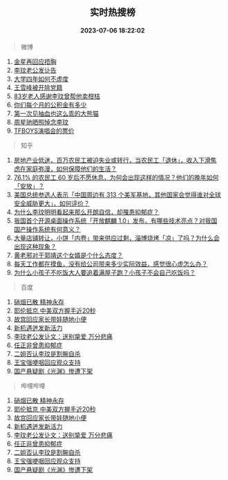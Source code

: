 <div align="center"><h2>实时热搜榜</h2><h4>2023-07-06 18:22:02</h4></div>

> 微博  

1. [金星再回应捂胸](https://s.weibo.com/weibo?q=%23%E9%87%91%E6%98%9F%E5%86%8D%E5%9B%9E%E5%BA%94%E6%8D%82%E8%83%B8%23&t=31&band_rank=1&Refer=top)<br />
2. [李玟老公发讣告](https://s.weibo.com/weibo?q=%23%E6%9D%8E%E7%8E%9F%E8%80%81%E5%85%AC%E5%8F%91%E8%AE%A3%E5%91%8A%23&t=31&band_rank=2&Refer=top)<br />
3. [大学四年如何不虚度](https://s.weibo.com/weibo?q=%23%E5%A4%A7%E5%AD%A6%E5%9B%9B%E5%B9%B4%E5%A6%82%E4%BD%95%E4%B8%8D%E8%99%9A%E5%BA%A6%23&t=31&band_rank=3&Refer=top)<br />
4. [王雪峰被开除党籍](https://s.weibo.com/weibo?q=%23%E7%8E%8B%E9%9B%AA%E5%B3%B0%E8%A2%AB%E5%BC%80%E9%99%A4%E5%85%9A%E7%B1%8D%23&t=31&band_rank=4&Refer=top)<br />
5. [83岁老人感谢李玟曾帮他卖柑桔](https://s.weibo.com/weibo?q=%2383%E5%B2%81%E8%80%81%E4%BA%BA%E6%84%9F%E8%B0%A2%E6%9D%8E%E7%8E%9F%E6%9B%BE%E5%B8%AE%E4%BB%96%E5%8D%96%E6%9F%91%E6%A1%94%23&t=31&band_rank=5&Refer=top)<br />
6. [你们每个月的公积金有多少](https://s.weibo.com/weibo?q=%23%E4%BD%A0%E4%BB%AC%E6%AF%8F%E4%B8%AA%E6%9C%88%E7%9A%84%E5%85%AC%E7%A7%AF%E9%87%91%E6%9C%89%E5%A4%9A%E5%B0%91%23&t=31&band_rank=6&Refer=top)<br />
7. [第一次见抽血也这么乖的大熊猫](https://s.weibo.com/weibo?q=%23%E7%AC%AC%E4%B8%80%E6%AC%A1%E8%A7%81%E6%8A%BD%E8%A1%80%E4%B9%9F%E8%BF%99%E4%B9%88%E4%B9%96%E7%9A%84%E5%A4%A7%E7%86%8A%E7%8C%AB%23&t=31&band_rank=7&Refer=top)<br />
8. [周星驰晒照悼念李玟](https://s.weibo.com/weibo?q=%23%E5%91%A8%E6%98%9F%E9%A9%B0%E6%99%92%E7%85%A7%E6%82%BC%E5%BF%B5%E6%9D%8E%E7%8E%9F%23&t=31&band_rank=8&Refer=top)<br />
9. [TFBOYS演唱会的票价](https://s.weibo.com/weibo?q=%23TFBOYS%E6%BC%94%E5%94%B1%E4%BC%9A%E7%9A%84%E7%A5%A8%E4%BB%B7%23&t=31&band_rank=9&Refer=top)<br />

> 知乎  

1. [房地产业低迷，百万农民工被迫失业或转行，当农民工「退休」，收入下滑焦虑在家庭弥漫，如何保障他们的生活？](https://www.zhihu.com/question/610633138)<br />
2. [76.1% 的农民工 60 岁后不愿休息，为何会出现这样的情况？他们的晚年如何「安放」？](https://www.zhihu.com/question/610495725)<br />
3. [美国总统参选人表示「中国周边有 313 个美军基地，其他国家会觉得谁对全球安全威胁更大」，如何评价？](https://www.zhihu.com/question/610542360)<br />
4. [为什么李玟明明看起来那么开朗自信，却罹患抑郁症？](https://www.zhihu.com/question/610557808)<br />
5. [我国首个开源桌面操作系统「开放麒麟 1.0」发布，有哪些技术亮点？对我国国产操作系统有何意义？](https://www.zhihu.com/question/610513030)<br />
6. [大量店铺转让，小饼「内卷」带来供应过剩，淄博烧烤「凉」了吗？为什么会出现这种现象？](https://www.zhihu.com/question/610461393)<br />
7. [黄老邪对于郭靖这个女婿是个什么态度？](https://www.zhihu.com/question/31411287)<br />
8. [每天工作都在摸鱼，没有给公司带来多少实际效益，感觉很心虚怎么办？](https://www.zhihu.com/question/610282403)<br />
9. [为什么小孩子不吃饭大人要追着满屋子跑？小孩子不会自己吃饭吗？](https://www.zhihu.com/question/604573410)<br />

> 百度  

1. [硝烟已散 精神永存](https://www.baidu.com/s?wd=%E7%A1%9D%E7%83%9F%E5%B7%B2%E6%95%A3+%E7%B2%BE%E7%A5%9E%E6%B0%B8%E5%AD%98&sa=fyb_news&rsv_dl=fyb_news)<br />
2. [耶伦抵京 中美双方握手近20秒](https://www.baidu.com/s?wd=%E8%80%B6%E4%BC%A6%E6%8A%B5%E4%BA%AC+%E4%B8%AD%E7%BE%8E%E5%8F%8C%E6%96%B9%E6%8F%A1%E6%89%8B%E8%BF%9120%E7%A7%92&sa=fyb_news&rsv_dl=fyb_news)<br />
3. [故宫回应家长带娃随地小便](https://www.baidu.com/s?wd=%E6%95%85%E5%AE%AB%E5%9B%9E%E5%BA%94%E5%AE%B6%E9%95%BF%E5%B8%A6%E5%A8%83%E9%9A%8F%E5%9C%B0%E5%B0%8F%E4%BE%BF&sa=fyb_news&rsv_dl=fyb_news)<br />
4. [新机遇迸发新活力](https://www.baidu.com/s?wd=%E6%96%B0%E6%9C%BA%E9%81%87%E8%BF%B8%E5%8F%91%E6%96%B0%E6%B4%BB%E5%8A%9B&sa=fyb_news&rsv_dl=fyb_news)<br />
5. [李玟老公发讣文：送别挚爱 万分悲痛](https://www.baidu.com/s?wd=%E6%9D%8E%E7%8E%9F%E8%80%81%E5%85%AC%E5%8F%91%E8%AE%A3%E6%96%87%EF%BC%9A%E9%80%81%E5%88%AB%E6%8C%9A%E7%88%B1+%E4%B8%87%E5%88%86%E6%82%B2%E7%97%9B&sa=fyb_news&rsv_dl=fyb_news)<br />
6. [任正非曾患抑郁症](https://www.baidu.com/s?wd=%E4%BB%BB%E6%AD%A3%E9%9D%9E%E6%9B%BE%E6%82%A3%E6%8A%91%E9%83%81%E7%97%87&sa=fyb_news&rsv_dl=fyb_news)<br />
7. [二姐否认李玟是割腕自杀](https://www.baidu.com/s?wd=%E4%BA%8C%E5%A7%90%E5%90%A6%E8%AE%A4%E6%9D%8E%E7%8E%9F%E6%98%AF%E5%89%B2%E8%85%95%E8%87%AA%E6%9D%80&sa=fyb_news&rsv_dl=fyb_news)<br />
8. [王宝强哽咽回应观众支持](https://www.baidu.com/s?wd=%E7%8E%8B%E5%AE%9D%E5%BC%BA%E5%93%BD%E5%92%BD%E5%9B%9E%E5%BA%94%E8%A7%82%E4%BC%97%E6%94%AF%E6%8C%81&sa=fyb_news&rsv_dl=fyb_news)<br />
9. [国产悬疑剧《光渊》惨遭下架](https://www.baidu.com/s?wd=%E5%9B%BD%E4%BA%A7%E6%82%AC%E7%96%91%E5%89%A7%E3%80%8A%E5%85%89%E6%B8%8A%E3%80%8B%E6%83%A8%E9%81%AD%E4%B8%8B%E6%9E%B6&sa=fyb_news&rsv_dl=fyb_news)<br />

> 哔哩哔哩  

1. [硝烟已散 精神永存](https://www.baidu.com/s?wd=%E7%A1%9D%E7%83%9F%E5%B7%B2%E6%95%A3+%E7%B2%BE%E7%A5%9E%E6%B0%B8%E5%AD%98&sa=fyb_news&rsv_dl=fyb_news)<br />
2. [耶伦抵京 中美双方握手近20秒](https://www.baidu.com/s?wd=%E8%80%B6%E4%BC%A6%E6%8A%B5%E4%BA%AC+%E4%B8%AD%E7%BE%8E%E5%8F%8C%E6%96%B9%E6%8F%A1%E6%89%8B%E8%BF%9120%E7%A7%92&sa=fyb_news&rsv_dl=fyb_news)<br />
3. [故宫回应家长带娃随地小便](https://www.baidu.com/s?wd=%E6%95%85%E5%AE%AB%E5%9B%9E%E5%BA%94%E5%AE%B6%E9%95%BF%E5%B8%A6%E5%A8%83%E9%9A%8F%E5%9C%B0%E5%B0%8F%E4%BE%BF&sa=fyb_news&rsv_dl=fyb_news)<br />
4. [新机遇迸发新活力](https://www.baidu.com/s?wd=%E6%96%B0%E6%9C%BA%E9%81%87%E8%BF%B8%E5%8F%91%E6%96%B0%E6%B4%BB%E5%8A%9B&sa=fyb_news&rsv_dl=fyb_news)<br />
5. [李玟老公发讣文：送别挚爱 万分悲痛](https://www.baidu.com/s?wd=%E6%9D%8E%E7%8E%9F%E8%80%81%E5%85%AC%E5%8F%91%E8%AE%A3%E6%96%87%EF%BC%9A%E9%80%81%E5%88%AB%E6%8C%9A%E7%88%B1+%E4%B8%87%E5%88%86%E6%82%B2%E7%97%9B&sa=fyb_news&rsv_dl=fyb_news)<br />
6. [任正非曾患抑郁症](https://www.baidu.com/s?wd=%E4%BB%BB%E6%AD%A3%E9%9D%9E%E6%9B%BE%E6%82%A3%E6%8A%91%E9%83%81%E7%97%87&sa=fyb_news&rsv_dl=fyb_news)<br />
7. [二姐否认李玟是割腕自杀](https://www.baidu.com/s?wd=%E4%BA%8C%E5%A7%90%E5%90%A6%E8%AE%A4%E6%9D%8E%E7%8E%9F%E6%98%AF%E5%89%B2%E8%85%95%E8%87%AA%E6%9D%80&sa=fyb_news&rsv_dl=fyb_news)<br />
8. [王宝强哽咽回应观众支持](https://www.baidu.com/s?wd=%E7%8E%8B%E5%AE%9D%E5%BC%BA%E5%93%BD%E5%92%BD%E5%9B%9E%E5%BA%94%E8%A7%82%E4%BC%97%E6%94%AF%E6%8C%81&sa=fyb_news&rsv_dl=fyb_news)<br />
9. [国产悬疑剧《光渊》惨遭下架](https://www.baidu.com/s?wd=%E5%9B%BD%E4%BA%A7%E6%82%AC%E7%96%91%E5%89%A7%E3%80%8A%E5%85%89%E6%B8%8A%E3%80%8B%E6%83%A8%E9%81%AD%E4%B8%8B%E6%9E%B6&sa=fyb_news&rsv_dl=fyb_news)<br />
